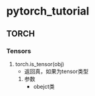 # pytorch_tutorial
## TORCH
### Tensors
1. torch.is_tensor(obj)
    - 返回真，如果为tensor类型
    1. 参数
        - obejct类
